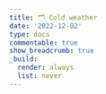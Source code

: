 ```yaml
---
title: 🗂 Cold weather
date: '2022-12-02'
type: docs
commentable: true
show_breadcrumb: true
_build:
  render: always
  list: never
---
```


